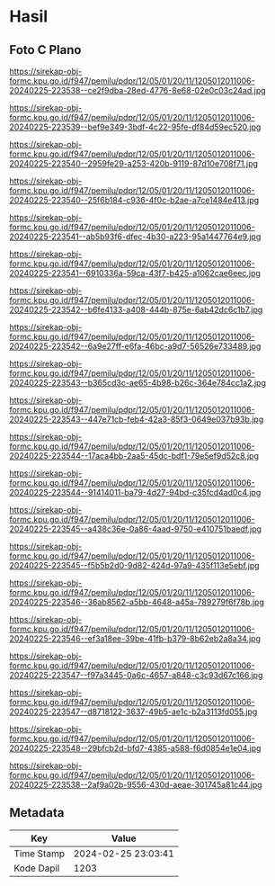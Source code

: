 # Hasil

## Foto C Plano

https://sirekap-obj-formc.kpu.go.id/f947/pemilu/pdpr/12/05/01/20/11/1205012011006-20240225-223538--ce2f9dba-28ed-4776-8e68-02e0c03c24ad.jpg

https://sirekap-obj-formc.kpu.go.id/f947/pemilu/pdpr/12/05/01/20/11/1205012011006-20240225-223539--bef9e349-3bdf-4c22-95fe-df84d59ec520.jpg

https://sirekap-obj-formc.kpu.go.id/f947/pemilu/pdpr/12/05/01/20/11/1205012011006-20240225-223540--2959fe29-a253-420b-9119-87d10e708f71.jpg

https://sirekap-obj-formc.kpu.go.id/f947/pemilu/pdpr/12/05/01/20/11/1205012011006-20240225-223540--25f6b184-c936-4f0c-b2ae-a7ce1484e413.jpg

https://sirekap-obj-formc.kpu.go.id/f947/pemilu/pdpr/12/05/01/20/11/1205012011006-20240225-223541--ab5b93f6-dfec-4b30-a223-95a1447764e9.jpg

https://sirekap-obj-formc.kpu.go.id/f947/pemilu/pdpr/12/05/01/20/11/1205012011006-20240225-223541--6910336a-59ca-43f7-b425-a1062cae6eec.jpg

https://sirekap-obj-formc.kpu.go.id/f947/pemilu/pdpr/12/05/01/20/11/1205012011006-20240225-223542--b6fe4133-a408-444b-875e-6ab42dc6c1b7.jpg

https://sirekap-obj-formc.kpu.go.id/f947/pemilu/pdpr/12/05/01/20/11/1205012011006-20240225-223542--6a9e27ff-e6fa-46bc-a9d7-56526e733489.jpg

https://sirekap-obj-formc.kpu.go.id/f947/pemilu/pdpr/12/05/01/20/11/1205012011006-20240225-223543--b365cd3c-ae65-4b98-b26c-364e784cc1a2.jpg

https://sirekap-obj-formc.kpu.go.id/f947/pemilu/pdpr/12/05/01/20/11/1205012011006-20240225-223543--447e71cb-feb4-42a3-85f3-0649e037b93b.jpg

https://sirekap-obj-formc.kpu.go.id/f947/pemilu/pdpr/12/05/01/20/11/1205012011006-20240225-223544--17aca4bb-2aa5-45dc-bdf1-79e5ef9d52c8.jpg

https://sirekap-obj-formc.kpu.go.id/f947/pemilu/pdpr/12/05/01/20/11/1205012011006-20240225-223544--91414011-ba79-4d27-94bd-c35fcd4ad0c4.jpg

https://sirekap-obj-formc.kpu.go.id/f947/pemilu/pdpr/12/05/01/20/11/1205012011006-20240225-223545--a438c36e-0a86-4aad-9750-e410751baedf.jpg

https://sirekap-obj-formc.kpu.go.id/f947/pemilu/pdpr/12/05/01/20/11/1205012011006-20240225-223545--f5b5b2d0-9d82-424d-97a9-435f113e5ebf.jpg

https://sirekap-obj-formc.kpu.go.id/f947/pemilu/pdpr/12/05/01/20/11/1205012011006-20240225-223546--36ab8562-a5bb-4648-a45a-789279f6f78b.jpg

https://sirekap-obj-formc.kpu.go.id/f947/pemilu/pdpr/12/05/01/20/11/1205012011006-20240225-223546--ef3a18ee-39be-41fb-b379-8b62eb2a8a34.jpg

https://sirekap-obj-formc.kpu.go.id/f947/pemilu/pdpr/12/05/01/20/11/1205012011006-20240225-223547--f97a3445-0a6c-4657-a848-c3c93d67c166.jpg

https://sirekap-obj-formc.kpu.go.id/f947/pemilu/pdpr/12/05/01/20/11/1205012011006-20240225-223547--d8718122-3637-49b5-ae1c-b2a3113fd055.jpg

https://sirekap-obj-formc.kpu.go.id/f947/pemilu/pdpr/12/05/01/20/11/1205012011006-20240225-223548--29bfcb2d-bfd7-4385-a588-f6d0854e1e04.jpg

https://sirekap-obj-formc.kpu.go.id/f947/pemilu/pdpr/12/05/01/20/11/1205012011006-20240225-223538--2af9a02b-9556-430d-aeae-301745a81c44.jpg


## Metadata

| Key        | Value               |
| ---------- | ------------------- |
| Time Stamp | 2024-02-25 23:03:41 |
| Kode Dapil | 1203                |



